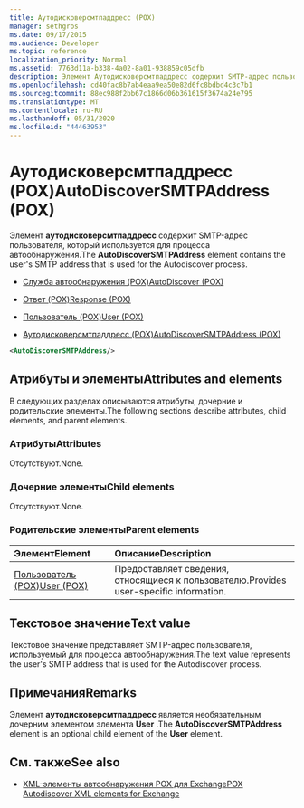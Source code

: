 ```yaml
---
title: Аутодисковерсмтпаддресс (POX)
manager: sethgros
ms.date: 09/17/2015
ms.audience: Developer
ms.topic: reference
localization_priority: Normal
ms.assetid: 7763d11a-b338-4a02-8a01-938859c05dfb
description: Элемент Аутодисковерсмтпаддресс содержит SMTP-адрес пользователя, который используется для процесса автообнаружения.
ms.openlocfilehash: cd40fac8b7ab4eaa9ea50e82d6fc8bdbd4c3c7b1
ms.sourcegitcommit: 88ec988f2bb67c1866d06b361615f3674a24e795
ms.translationtype: MT
ms.contentlocale: ru-RU
ms.lasthandoff: 05/31/2020
ms.locfileid: "44463953"
---
```

# <a name="autodiscoversmtpaddress-pox"></a><span data-ttu-id="c1f50-103">Аутодисковерсмтпаддресс (POX)</span><span class="sxs-lookup"><span data-stu-id="c1f50-103">AutoDiscoverSMTPAddress (POX)</span></span>

<span data-ttu-id="c1f50-104">Элемент **аутодисковерсмтпаддресс** содержит SMTP-адрес пользователя, который используется для процесса автообнаружения.</span><span class="sxs-lookup"><span data-stu-id="c1f50-104">The **AutoDiscoverSMTPAddress** element contains the user's SMTP address that is used for the Autodiscover process.</span></span> 
  
- [<span data-ttu-id="c1f50-105">Служба автообнаружения (POX)</span><span class="sxs-lookup"><span data-stu-id="c1f50-105">AutoDiscover (POX)</span></span>](autodiscover-pox.md)
  
- [<span data-ttu-id="c1f50-106">Ответ (POX)</span><span class="sxs-lookup"><span data-stu-id="c1f50-106">Response (POX)</span></span>](response-pox.md)
  
- [<span data-ttu-id="c1f50-107">Пользователь (POX)</span><span class="sxs-lookup"><span data-stu-id="c1f50-107">User (POX)</span></span>](user-pox.md)
  
- [<span data-ttu-id="c1f50-108">Аутодисковерсмтпаддресс (POX)</span><span class="sxs-lookup"><span data-stu-id="c1f50-108">AutoDiscoverSMTPAddress (POX)</span></span>](autodiscoversmtpaddress-pox.md)
  
```XML
<AutoDiscoverSMTPAddress/>
```

## <a name="attributes-and-elements"></a><span data-ttu-id="c1f50-109">Атрибуты и элементы</span><span class="sxs-lookup"><span data-stu-id="c1f50-109">Attributes and elements</span></span>

<span data-ttu-id="c1f50-110">В следующих разделах описываются атрибуты, дочерние и родительские элементы.</span><span class="sxs-lookup"><span data-stu-id="c1f50-110">The following sections describe attributes, child elements, and parent elements.</span></span>
  
### <a name="attributes"></a><span data-ttu-id="c1f50-111">Атрибуты</span><span class="sxs-lookup"><span data-stu-id="c1f50-111">Attributes</span></span>

<span data-ttu-id="c1f50-112">Отсутствуют.</span><span class="sxs-lookup"><span data-stu-id="c1f50-112">None.</span></span>
  
### <a name="child-elements"></a><span data-ttu-id="c1f50-113">Дочерние элементы</span><span class="sxs-lookup"><span data-stu-id="c1f50-113">Child elements</span></span>

<span data-ttu-id="c1f50-114">Отсутствуют.</span><span class="sxs-lookup"><span data-stu-id="c1f50-114">None.</span></span>
  
### <a name="parent-elements"></a><span data-ttu-id="c1f50-115">Родительские элементы</span><span class="sxs-lookup"><span data-stu-id="c1f50-115">Parent elements</span></span>

|<span data-ttu-id="c1f50-116">**Элемент**</span><span class="sxs-lookup"><span data-stu-id="c1f50-116">**Element**</span></span>|<span data-ttu-id="c1f50-117">**Описание**</span><span class="sxs-lookup"><span data-stu-id="c1f50-117">**Description**</span></span>|
|:-----|:-----|
|[<span data-ttu-id="c1f50-118">Пользователь (POX)</span><span class="sxs-lookup"><span data-stu-id="c1f50-118">User (POX)</span></span>](user-pox.md) <br/> |<span data-ttu-id="c1f50-119">Предоставляет сведения, относящиеся к пользователю.</span><span class="sxs-lookup"><span data-stu-id="c1f50-119">Provides user-specific information.</span></span>  <br/> |
   
## <a name="text-value"></a><span data-ttu-id="c1f50-120">Текстовое значение</span><span class="sxs-lookup"><span data-stu-id="c1f50-120">Text value</span></span>

<span data-ttu-id="c1f50-121">Текстовое значение представляет SMTP-адрес пользователя, используемый для процесса автообнаружения.</span><span class="sxs-lookup"><span data-stu-id="c1f50-121">The text value represents the user's SMTP address that is used for the Autodiscover process.</span></span>
  
## <a name="remarks"></a><span data-ttu-id="c1f50-122">Примечания</span><span class="sxs-lookup"><span data-stu-id="c1f50-122">Remarks</span></span>

<span data-ttu-id="c1f50-123">Элемент **аутодисковерсмтпаддресс** является необязательным дочерним элементом элемента **User** .</span><span class="sxs-lookup"><span data-stu-id="c1f50-123">The **AutoDiscoverSMTPAddress** element is an optional child element of the **User** element.</span></span> 
  
## <a name="see-also"></a><span data-ttu-id="c1f50-124">См. также</span><span class="sxs-lookup"><span data-stu-id="c1f50-124">See also</span></span>

- [<span data-ttu-id="c1f50-125">XML-элементы автообнаружения POX для Exchange</span><span class="sxs-lookup"><span data-stu-id="c1f50-125">POX Autodiscover XML elements for Exchange</span></span>](pox-autodiscover-xml-elements-for-exchange.md)

